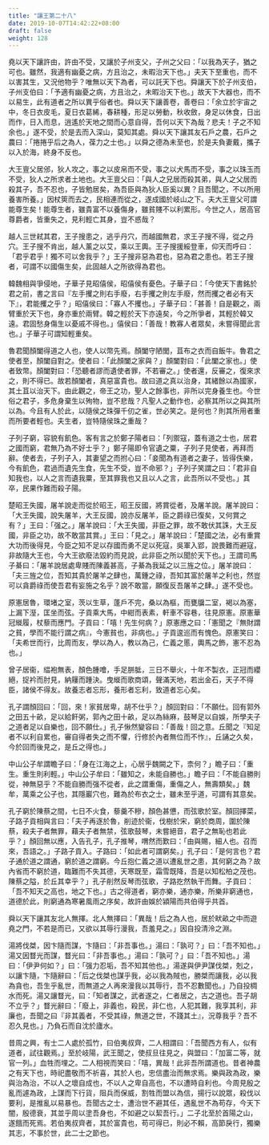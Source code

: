 ```yaml
---
title: "讓王第二十八"
date: 2019-10-07T14:42:22+08:00
draft: false
weight: 128
---
```




堯以天下讓許由，許由不受，又讓於子州支父，子州之父曰：「以我為天子，猶之可也。雖然，我適有幽憂之病，方且治之，未暇治天下也。」夫天下至重也，而不以害其生，又況他物乎？唯無以天下為者，可以託天下也。舜讓天下於子州支伯，子州支伯曰：「予適有幽憂之病，方且治之，未暇治天下也。」故天下大器也，而不以易生，此有道者之所以異乎俗者也。舜以天下讓善卷，善卷曰：「余立於宇宙之中，冬日衣皮毛，夏日衣葛絺，春耕種，形足以勞動，秋收斂，身足以休食，日出而作，日入而息，逍遙於天地之間而心意自得，吾何以天下為哉？悲夫！子之不知余也。」遂不受，於是去而入深山，莫知其處。舜以天下讓其友石戶之農，石戶之農曰：「捲捲乎后之為人，葆力之士也。」以舜之德為未至也，於是夫負妻戴，攜子以入於海，終身不反也。



大王亶父居邠，狄人攻之，事之以皮帛而不受，事之以犬馬而不受，事之以珠玉而不受，狄人之所求者土地也。大王亶父曰：「與人之兄居而殺其弟，與人之父居而殺其子，吾不忍也，子皆勉居矣，為吾臣與為狄人臣奚以異？且吾聞之，不以所用養害所養。」因杖筴而去之，民相連而從之，遂成國於岐山之下。夫大王亶父可謂能尊生矣！能尊生者，雖貴富不以養傷身，雖貧賤不以利累形。今世之人，居高官尊爵者，皆重失之，見利輕亡其身，豈不惑哉？



越人三世弒其君，王子搜患之，逃乎丹穴，而越國無君，求王子搜不得，從之丹穴。王子搜不肯出，越人薰之以艾，乘以王輿。王子搜援綏登車，仰天而呼曰：「君乎君乎！獨不可以舍我乎？」王子搜非惡為君也，惡為君之患也。若王子搜者，可謂不以國傷生矣，此固越人之所欲得為君也。



韓魏相與爭侵地，子華子見昭僖侯，昭僖侯有憂色。子華子曰：「今使天下書銘於君之前，書之言曰『左手攫之則右手廢，右手攫之則左手廢，然而攫之者必有天下』，君能攫之乎？」昭僖侯曰：「寡人不攫也。」子華子曰：「甚善！自是觀之，兩臂重於天下也，身亦重於兩臂。韓之輕於天下亦遠矣，今之所爭者，其輕於韓又遠。君固愁身傷生以憂戚不得也。」僖侯曰：「善哉！教寡人者眾矣，未嘗得聞此言也。」子華子可謂知輕重矣。



魯君聞顏闔得道之人也，使人以幣先焉。顏闔守陋閭，苴布之衣而自飯牛。魯君之使者至，顏闔自對之。使者曰：「此顏闔之家與？」顏闔對曰：「此闔之家也。」使者致幣。顏闔對曰：「恐聽者謬而遺使者罪，不若審之。」使者還，反審之，復來求之，則不得已。故若顏闔者，真惡富貴也。故曰道之真以治身，其緒餘以為國家，其土苴以治天下。由此觀之，帝王之功，聖人之餘事也，非所以完身養生也。今世俗之君子，多危身棄生以殉物，豈不悲哉？凡聖人之動作也，必察其所以之與其所以為。今且有人於此，以隨侯之珠彈千仞之雀，世必笑之。是何也？則其所用者重而所要者輕也。夫生者，豈特隨侯珠之重哉？



子列子窮，容貌有飢色。客有言之於鄭子陽者曰：「列禦寇，蓋有道之士也，居君之國而窮，君無乃為不好士乎？」鄭子陽即令官遺之粟，子列子見使者，再拜而辭。使者去，子列子入，其妻望之而拊心曰：「妾聞為有道者之妻子，皆得佚樂，今有飢色，君過而遺先生食，先生不受，豈不命邪？」子列子笑謂之曰：「君非自知我也，以人之言而遺我粟，至其罪我也又且以人之言，此吾所以不受也。」其卒，民果作難而殺子陽。



楚昭王失國，屠羊說走而從於昭王，昭王反國，將賞從者，及屠羊說。屠羊說曰：「大王失國，說失屠羊，大王反國，說亦反屠羊，臣之爵祿已復矣，又何賞之有？」王曰：「强之。」屠羊說曰：「大王失國，非臣之罪，故不敢伏其誅，大王反國，非臣之功，故不敢當其賞。」王曰：「見之。」屠羊說曰：「楚國之法，必有重賞大功而後得見，今臣之知不足以存國而勇不足以死寇，吳軍入郢，說畏難而避寇，非故隨大王也，今大王欲廢法毀約而見說，此非臣之所以聞於天下也。」王謂司馬子綦曰：「屠羊說居處卑賤而陳義甚高，子綦為我延之以三旌之位。」屠羊說曰：「夫三旌之位，吾知其貴於屠羊之肆也，萬鍾之祿，吾知其富於屠羊之利也，然豈可以貪爵祿而使吾君有妄施之名乎？說不敢當，願復反吾屠羊之肆。」遂不受也。



原憲居魯，環堵之室，茨以生草，蓬戶不完，桑以為樞，而甕牖二室，褐以為塞，上漏下溼，匡坐而弦。子貢乘大馬，中紺而表素，軒車不容巷，往見原憲。原憲華冠縰履，杖藜而應門。子貢曰：「嘻！先生何病？」原憲應之曰：「憲聞之『無財謂之貧，學而不能行謂之病』，今憲貧也，非病也。」子貢逡巡而有愧色。原憲笑曰：「夫希世而行，比周而友，學以為人，教以為己，仁義之慝，輿馬之飾，憲不忍為也。」



曾子居衞，緼袍無表，顏色腫噲，手足胼胝，三日不舉火，十年不製衣，正冠而纓絕，捉衿而肘見，納屨而踵決。曳縰而歌商頌，聲滿天地，若出金石，天子不得臣，諸侯不得友。故養志者忘形，養形者忘利，致道者忘心矣。



孔子謂顏回曰：「回，來！家貧居卑，胡不仕乎？」顏回對曰：「不願仕。回有郭外之田五十畝，足以給飦粥，郭內之田十畝，足以為絲麻，鼓琴足以自娛，所學夫子之道者足以自樂也，回不願仕。」孔子愀然變容曰：「善哉！回之意。丘聞之『知足者不以利自累也，審自得者失之而不懼，行修於內者無位而不怍』，丘誦之久矣，今於回而後見之，是丘之得也。」



中山公子牟謂瞻子曰：「身在江海之上，心居乎魏闕之下，柰何？」瞻子曰：「重生。重生則利輕。」中山公子牟曰：「雖知之，未能自勝也。」瞻子曰：「不能自勝則從，神無惡乎？不能自勝而强不從者，此之謂重傷，重傷之人，無壽類矣。」魏牟，萬乘之公子也，其隱巖穴也，難為於布衣之士，雖未至乎道，可謂有其意矣。



孔子窮於陳蔡之間，七日不火食，藜羹不糝，顏色甚憊，而弦歌於室。顏回擇菜，子路子貢相與言曰：「夫子再逐於魯，削迹於衞，伐樹於宋，窮於商周，圍於陳蔡，殺夫子者無罪，藉夫子者無禁，弦歌鼓琴，未嘗絕音，君子之無恥也若此乎？」顏回無以應，入告孔子，孔子推琴，喟然而歎曰：「由與賜，細人也。召而來，吾語之。」子路子貢入。子路曰：「如此者可謂窮矣。」孔子曰：「是何言也？君子通於道之謂通，窮於道之謂窮。今丘抱仁義之道以遭亂世之患，其何窮之為？故內省而不窮於道，臨難而不失其德，天寒既至，霜雪既降，吾是以知松柏之茂也。陳蔡之隘，於丘其幸乎？」孔子削然反琴而弦歌，子路扢然執干而舞。子貢曰：「吾不知天之高也，地之下也。」古之得道者，窮亦樂，通亦樂，所樂非窮通也，道德於此，則窮通為寒暑風雨之序矣，故許由娛於潁陽而共伯得乎共首。



舜以天下讓其友北人無擇。北人無擇曰：「異哉！后之為人也，居於畎畝之中而遊堯之門，不若是而已，又欲以其辱行漫我，吾羞見之。」因自投清泠之淵。



湯將伐桀，因卞隨而謀，卞隨曰：「非吾事也。」湯曰：「孰可？」曰：「吾不知也。」湯又因瞀光而謀，瞀光曰：「非吾事也。」湯曰：「孰可？」曰：「吾不知也。」湯曰：「伊尹何如？」曰：「强力忍垢，吾不知其他也。」湯遂與伊尹謀伐桀，剋之，以讓卞隨，卞隨辭曰：「后之伐桀也謀乎我，必以我為賊也，勝桀而讓我，必以我為貪也，吾生乎亂世，而無道之人再來漫我以其辱行，吾不忍數聞也。」乃自投椆水而死。湯又讓瞀光，曰：「知者謀之，武者遂之，仁者居之，古之道也。吾子胡不立乎？」瞀光辭曰：「廢上，非義也，殺民，非仁也，人犯其難，我享其利，非廉也，吾聞之曰『非其義者，不受其祿，無道之世，不踐其土』，況尊我乎？吾不忍久見也。」乃負石而自沈於廬水。



昔周之興，有士二人處於孤竹，曰伯夷叔齊，二人相謂曰：「吾聞西方有人，似有道者，試往觀焉。」至於岐陽，武王聞之，使叔旦往見之，與盟曰：「加富二等，就官一列。」血牲而埋之。二人相視而笑曰：「嘻，異哉！此非吾所謂道也。昔者神農之有天下也，時祀盡敬而不祈喜，其於人也，忠信盡治而無求焉。樂與政為政，樂與治為治，不以人之壞自成也，不以人之卑自高也，不以遭時自利也。今周見殷之亂而遽為政，上謀而下行貨，阻兵而保威，割牲而盟以為信，揚行以說眾，殺伐以要利，是推亂以易暴也。吾聞古之士，遭治世不避其任，遇亂世不為苟存，今天下闇，殷德衰，其並乎周以塗吾身也，不如避之以絜吾行。」二子北至於首陽之山，遂餓而死焉。若伯夷叔齊者，其於富貴也，苟可得已，則必不賴，高節戾行，獨樂其志，不事於世，此二士之節也。